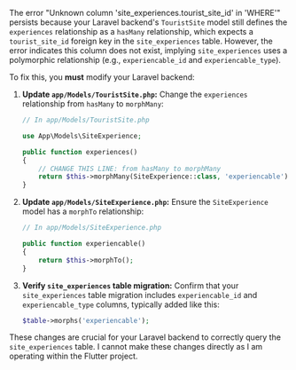 The error "Unknown column 'site_experiences.tourist_site_id' in 'WHERE'" persists because your Laravel backend's `TouristSite` model still defines the `experiences` relationship as a `hasMany` relationship, which expects a `tourist_site_id` foreign key in the `site_experiences` table. However, the error indicates this column does not exist, implying `site_experiences` uses a polymorphic relationship (e.g., `experiencable_id` and `experiencable_type`).

To fix this, you **must** modify your Laravel backend:

1.  **Update `app/Models/TouristSite.php`:**
    Change the `experiences` relationship from `hasMany` to `morphMany`:
    ```php
    // In app/Models/TouristSite.php

    use App\Models\SiteExperience;

    public function experiences()
    {
        // CHANGE THIS LINE: from hasMany to morphMany
        return $this->morphMany(SiteExperience::class, 'experiencable');
    }
    ```

2.  **Update `app/Models/SiteExperience.php`:**
    Ensure the `SiteExperience` model has a `morphTo` relationship:
    ```php
    // In app/Models/SiteExperience.php

    public function experiencable()
    {
        return $this->morphTo();
    }
    ```

3.  **Verify `site_experiences` table migration:**
    Confirm that your `site_experiences` table migration includes `experiencable_id` and `experiencable_type` columns, typically added like this:
    ```php
    $table->morphs('experiencable');
    ```

These changes are crucial for your Laravel backend to correctly query the `site_experiences` table. I cannot make these changes directly as I am operating within the Flutter project.
